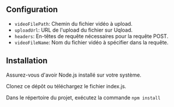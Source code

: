 ## Configuration

- `videoFilePath`: Chemin du fichier vidéo à upload.
- `uploadUrl`: URL de l'upload du fichier sur Uqload.
- `headers`: En-têtes de requête nécessaires pour la requête POST.
- `videoFileName`: Nom du fichier vidéo à spécifier dans la requête.

## Installation

Assurez-vous d'avoir Node.js installé sur votre système.

Clonez ce dépôt ou téléchargez le fichier index.js.

Dans le répertoire du projet, exécutez la commande `npm install`
